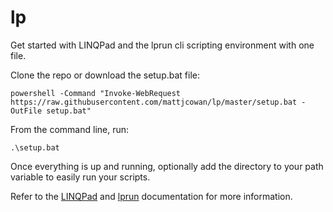 # lp
Get started with LINQPad and the lprun cli scripting environment with one file.

Clone the repo or download the setup.bat file:

```
powershell -Command "Invoke-WebRequest https://raw.githubusercontent.com/mattjcowan/lp/master/setup.bat -OutFile setup.bat"
```

From the command line, run:

```
.\setup.bat
```

Once everything is up and running, optionally add the directory to your path variable to easily run your scripts.

Refer to the [LINQPad](https://www.linqpad.net/) and [lprun](https://www.linqpad.net/lprun.aspx) documentation for more information.
